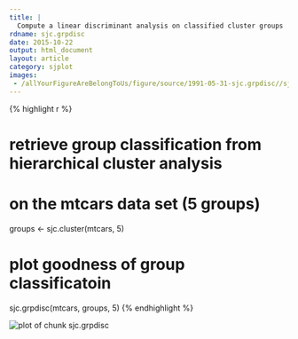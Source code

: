 ```yaml
---
title: |
  Compute a linear discriminant analysis on classified cluster groups
rdname: sjc.grpdisc
date: 2015-10-22
output: html_document
layout: article
category: sjplot
images:
 - /allYourFigureAreBelongToUs/figure/source/1991-05-31-sjc.grpdisc//sjc.grpdisc-1.png
---
```





{% highlight r %}
# retrieve group classification from hierarchical cluster analysis
# on the mtcars data set (5 groups)
groups <- sjc.cluster(mtcars, 5)

# plot goodness of group classificatoin
sjc.grpdisc(mtcars, groups, 5)
{% endhighlight %}

![plot of chunk sjc.grpdisc](/allYourFigureAreBelongToUs/figure/source/1991-05-31-sjc.grpdisc/sjc.grpdisc-1.png) 